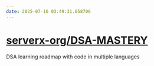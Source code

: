 ```yaml
---
date: 2025-07-16 03:49:31.058706
---
```


# [serverx-org/DSA-MASTERY](https://github.com/serverx-org/DSA-MASTERY)

DSA learning roadmap with code in multiple languages